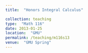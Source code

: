 ```yaml
---
title:  "Honors Integral Calculus"

collection: teaching
type:  "Math 116"
date: 2013-01-25
location:  "GMU"
permalink: /teaching/m116s13
venue:  "GMU Spring"
---
```

